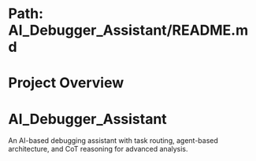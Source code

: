 # Path: AI_Debugger_Assistant/README.md
# Project Overview

# AI_Debugger_Assistant
An AI-based debugging assistant with task routing, agent-based architecture, and CoT reasoning for advanced analysis.

